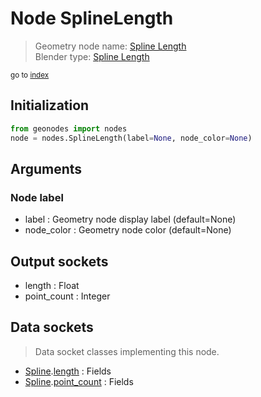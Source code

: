 
# Node SplineLength

> Geometry node name: [Spline Length](https://docs.blender.org/manual/en/latest/modeling/geometry_nodes/curve/spline_length.html)<br>
  Blender type: [Spline Length](https://docs.blender.org/api/current/bpy.types.GeometryNodeSplineLength.html)
  
<sub>go to [index](/docs/index.md)</sub>

## Initialization

```python
from geonodes import nodes
node = nodes.SplineLength(label=None, node_color=None)
```



## Arguments


### Node label

- label : Geometry node display label (default=None)
- node_color : Geometry node color (default=None)

## Output sockets

- length : Float
- point_count : Integer

## Data sockets

> Data socket classes implementing this node.
  
  
- [Spline](/docs/Spline.md).[length](/docs/Spline.md#length) : Fields
- [Spline](/docs/Spline.md).[point_count](/docs/Spline.md#point_count) : Fields
  
